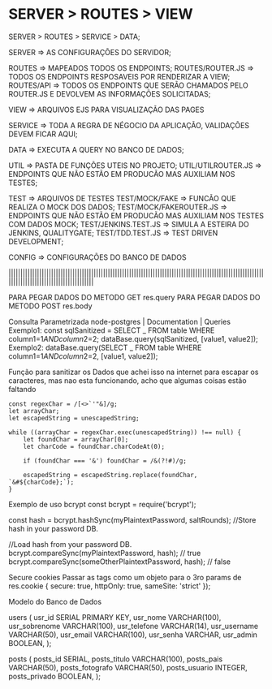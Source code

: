 <h1>SERVER > ROUTES > VIEW </h1>
SERVER > ROUTES > SERVICE > DATA;

SERVER => AS CONFIGURAÇÕES DO SERVIDOR;

ROUTES => MAPEADOS TODOS OS ENDPOINTS;
ROUTES/ROUTER.JS => TODOS OS ENDPOINTS RESPOSAVEIS POR RENDERIZAR A VIEW;
ROUTES/API => TODOS OS ENDPOINTS QUE SERÃO CHAMADOS PELO ROUTER.JS E DEVOLVEM AS INFORMAÇÕES SOLICITADAS;

VIEW => ARQUIVOS EJS PARA VISUALIZAÇÃO DAS PAGES

SERVICE => TODA A REGRA DE NÉGOCIO DA APLICAÇÃO, VALIDAÇÕES DEVEM FICAR AQUI;

DATA => EXECUTA A QUERY NO BANCO DE DADOS;

UTIL => PASTA DE FUNÇÕES UTEIS NO PROJETO;
UTIL/UTILROUTER.JS => ENDPOINTS QUE NÃO ESTÃO EM PRODUCÃO MAS AUXILIAM NOS TESTES;

TEST => ARQUIVOS DE TESTES
TEST/MOCK/FAKE => FUNCÃO QUE REALIZA O MOCK DOS DADOS;
TEST/MOCK/FAKEROUTER.JS => ENDPOINTS QUE NÃO ESTÃO EM PRODUCÃO MAS AUXILIAM NOS TESTES COM DADOS MOCK;
TEST/JENKINS.TEST.JS => SIMULA A ESTEIRA DO JENKINS, QUALITYGATE;
TEST/TDD.TEST.JS => TEST DRIVEN DEVELOPMENT;

CONFIG => CONFIGURAÇÕES DO BANCO DE DADOS

||||||||||||||||||||||||||||||||||||||||||||||||||||||||||||||||||||||||||||||||||||||||||||||||||||||||||||||||||||||||||||||||||||||||||||||||

PARA PEGAR DADOS DO METODO GET
res.query
PARA PEGAR DADOS DO METODO POST
res.body

Consulta Parametrizada
node-postgres | Documentation | Queries
Exemplo1:
const sqlSanitized = SELECT _ FROM table WHERE column1=$1 AND column2=$2;
dataBase.query(sqlSanitized, [value1, value2]);
Exemplo2:
dataBase.query(SELECT _ FROM table WHERE column1=$1 AND column2=$2, [value1, value2]);

Função para sanitizar os Dados que achei isso na internet para escapar os caracteres, mas nao esta funcionando, acho que algumas coisas estão faltando

    const regexChar = /[<>`'"&]/g;
    let arrayChar;
    let escapedString = unescapedString;

    while ((arrayChar = regexChar.exec(unescapedString)) !== null) {
    	let foundChar = arrayChar[0];
    	let charCode = foundChar.charCodeAt(0);

    	if (foundChar === '&') foundChar = /&(?!#)/g;

    	escapedString = escapedString.replace(foundChar, `&#${charCode};`);
    }

Exemplo de uso bcrypt
const bcrypt = require('bcrypt');

const hash = bcrypt.hashSync(myPlaintextPassword, saltRounds);
//Store hash in your password DB.

//Load hash from your password DB.
bcrypt.compareSync(myPlaintextPassword, hash); // true
bcrypt.compareSync(someOtherPlaintextPassword, hash); // false

Secure cookies
Passar as tags como um objeto para o 3ro params de res.cookie
{
secure: true,
httpOnly: true,
sameSite: 'strict'
});

Modelo do Banco de Dados

users (
usr_id SERIAL PRIMARY KEY,
usr_nome VARCHAR(100),
usr_sobrenome VARCHAR(100),
usr_telefone VARCHAR(14),
usr_username VARCHAR(50),
usr_email VARCHAR(100),
usr_senha VARCHAR,
usr_admin BOOLEAN,
);

posts (
posts_id SERIAL,
posts_titulo VARCHAR(100),
posts_pais VARCHAR(50),
posts_fotografo VARCHAR(50),
posts_usuario INTEGER,
posts_privado BOOLEAN,
);
